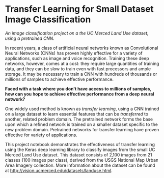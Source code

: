 # Transfer Learning for Small Dataset Image Classification
*An image classification project on a the UC Merced Land Use dataset, using a pretrained CNN.*  

In recent years, a class of artificial neural networks known as Convolutional Neural Networks (CNNs) has proven highly effective for a variety of applications, such as image and voice recognition. Training these deep networks, however, comes at a cost: they require large quantities of training data, and they can be slow to train even with fast processors and ample storage. It may be necessary to train a CNN with hundreds of thousands or millions of samples to achieve effective performance.  

**Faced with a task where you don't have access to millions of samples, how can you hope to achieve effective performance from a deep neural network?**  

One widely used method is known as *transfer learning*, using a CNN trained on a large dataset to learn essential features that can be *transferred* to another, related problem domain. The pretrained network forms the base upon which a refined network is trained on a smaller dataset specific to the new problem domain. Pretrained networks for transfer learning have proven effective for variety of applications.  

This project notebook demonstrates the effectiveness of transfer learning using the Keras deep learning library to classify images from the small UC Merced Land Use dataset. This dataset consists of 2,100 images from 21 classes (100 images per class), derived from the USGS National Map Urban Area Imagery collection. More information about the dataset can be found at http://vision.ucmerced.edu/datasets/landuse.html.  